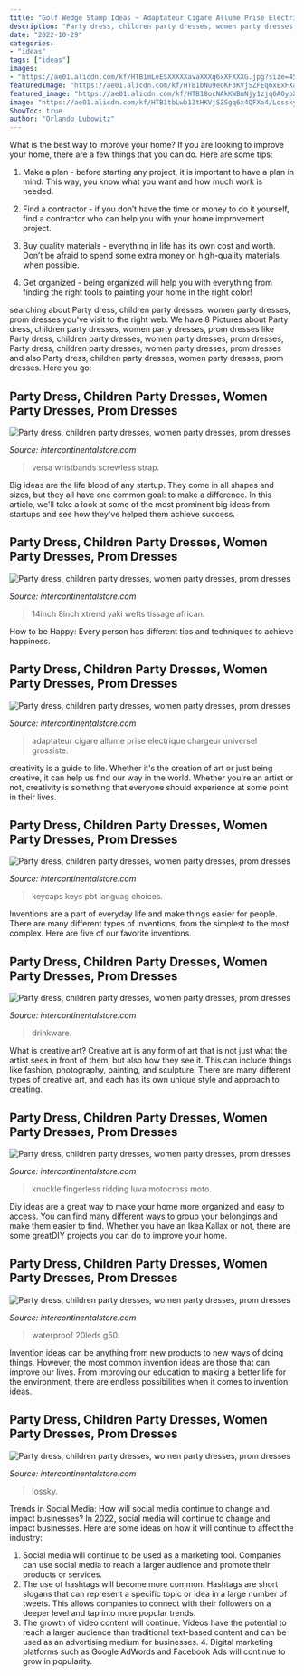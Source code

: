 ```yaml
---
title: "Golf Wedge Stamp Ideas ~ Adaptateur Cigare Allume Prise Electrique Chargeur Universel Grossiste"
description: "Party dress, children party dresses, women party dresses, prom dresses"
date: "2022-10-29"
categories:
- "ideas"
tags: ["ideas"]
images:
- "https://ae01.alicdn.com/kf/HTB1mLeESXXXXXavaXXXq6xXFXXXG.jpg?size=451043&amp;height=960&amp;width=960&amp;hash=32b5d13f4906b58e9f146492e6ff0bd2"
featuredImage: "https://ae01.alicdn.com/kf/HTB1bNu9eoKF3KVjSZFEq6xExFXap.jpg?width=1600&amp;height=1600&amp;hash=3200"
featured_image: "https://ae01.alicdn.com/kf/HTB18ocNAkKWBuNjy1zjq6AOypXaI.jpg"
image: "https://ae01.alicdn.com/kf/HTB1tbLwb13tHKVjSZSgq6x4QFXa4/Lossky-Summer-Dress-Women-Vintage-Dress-Casual-Polka-Dot-Print-A-Line-Party-Dresses-Sexy-V.jpg_640x640.jpg"
ShowToc: true
author: "Orlando Lubowitz"
---
```



What is the best way to improve your home?
If you are looking to improve your home, there are a few things that you can do. Here are some tips:
1. Make a plan - before starting any project, it is important to have a plan in mind. This way, you know what you want and how much work is needed.

2. Find a contractor - if you don’t have the time or money to do it yourself, find a contractor who can help you with your home improvement project.

3. Buy quality materials - everything in life has its own cost and worth. Don’t be afraid to spend some extra money on high-quality materials when possible.

4. Get organized - being organized will help you with everything from finding the right tools to painting your home in the right color!

	

		
searching about Party dress, children party dresses, women party dresses, prom dresses you've visit to the right web. We have 8 Pictures about Party dress, children party dresses, women party dresses, prom dresses like Party dress, children party dresses, women party dresses, prom dresses, Party dress, children party dresses, women party dresses, prom dresses and also Party dress, children party dresses, women party dresses, prom dresses. Here you go:
		
    
## Party Dress, Children Party Dresses, Women Party Dresses, Prom Dresses

<img loading=lazy src="https://ae01.alicdn.com/kf/HTB1jIQcXLWG3KVjSZPcq6zkbXXaa/Stainless-Steel-Watch-Strap-For-Fitbit-Versa-VERSA-2-Band-Screwless-Bracelet-Replacement-Metal-Wristbands-For.jpg_640x640.jpg" onerror="this.onerror=null;this.src='https://tse3.mm.bing.net/th?id=OIP.A1vlcAzAtMtvUO4LN-FEFQHaHa&amp;pid=15.1';" alt="Party dress, children party dresses, women party dresses, prom dresses">

_Source: intercontinentalstore.com_

>versa wristbands screwless strap. 

	

Big ideas are the life blood of any startup. They come in all shapes and sizes, but they all have one common goal: to make a difference. In this article, we'll take a look at some of the most prominent big ideas from startups and see how they've helped them achieve success.

    
## Party Dress, Children Party Dresses, Women Party Dresses, Prom Dresses

<img loading=lazy src="https://ae01.alicdn.com/kf/HTB1mLeESXXXXXavaXXXq6xXFXXXG.jpg?size=451043&amp;height=960&amp;width=960&amp;hash=32b5d13f4906b58e9f146492e6ff0bd2" onerror="this.onerror=null;this.src='https://tse3.mm.bing.net/th?id=OIP.MrXRP0kGtY6fFGSS5v8L0gHaHa&amp;pid=15.1';" alt="Party dress, children party dresses, women party dresses, prom dresses">

_Source: intercontinentalstore.com_

>14inch 8inch xtrend yaki wefts tissage african. 

	

How to be Happy: Every person has different tips and techniques to achieve happiness.
 

    
## Party Dress, Children Party Dresses, Women Party Dresses, Prom Dresses

<img loading=lazy src="https://ae01.alicdn.com/kf/HTB1bNu9eoKF3KVjSZFEq6xExFXap.jpg?width=1600&amp;height=1600&amp;hash=3200" onerror="this.onerror=null;this.src='https://tse3.mm.bing.net/th?id=OIP.iUAltZCm8XQv7rdNnRY04gHaHa&amp;pid=15.1';" alt="Party dress, children party dresses, women party dresses, prom dresses">

_Source: intercontinentalstore.com_

>adaptateur cigare allume prise electrique chargeur universel grossiste. 

	

creativity is a guide to life. Whether it's the creation of art or just being creative, it can help us find our way in the world. Whether you're an artist or not, creativity is something that everyone should experience at some point in their lives.

    
## Party Dress, Children Party Dresses, Women Party Dresses, Prom Dresses

<img loading=lazy src="https://ae01.alicdn.com/kf/HTB18ocNAkKWBuNjy1zjq6AOypXaI.jpg" onerror="this.onerror=null;this.src='https://tse1.mm.bing.net/th?id=OIP.eyM4MFA0kuXQ0AIl06V1DwHaIR&amp;pid=15.1';" alt="Party dress, children party dresses, women party dresses, prom dresses">

_Source: intercontinentalstore.com_

>keycaps keys pbt languag choices. 

	

Inventions are a part of everyday life and make things easier for people. There are many different types of inventions, from the simplest to the most complex. Here are five of our favorite inventions.

    
## Party Dress, Children Party Dresses, Women Party Dresses, Prom Dresses

<img loading=lazy src="https://ae01.alicdn.com/kf/H6b201ad3f9824411b375761ac9a359c3K/400-ML-Glass-Water-Bottle-Healthy-Leak-Proof-Drinking-Portable-Drinkware-With-Silicone-Cover-For-Student.jpg_640x640.jpg" onerror="this.onerror=null;this.src='https://tse2.mm.bing.net/th?id=OIP.DbthzdhIyUPpzJISN5moGAHaHa&amp;pid=15.1';" alt="Party dress, children party dresses, women party dresses, prom dresses">

_Source: intercontinentalstore.com_

>drinkware. 

	

What is creative art?
Creative art is any form of art that is not just what the artist sees in front of them, but also how they see it. This can include things like fashion, photography, painting, and sculpture. There are many different types of creative art, and each has its own unique style and approach to creating.

    
## Party Dress, Children Party Dresses, Women Party Dresses, Prom Dresses

<img loading=lazy src="https://ae01.alicdn.com/kf/HTB1Gy2xboT1gK0jSZFhq6yAtVXay.jpg" onerror="this.onerror=null;this.src='https://tse1.mm.bing.net/th?id=OIP.8g08bVZkx-9Q0DkAcUY_nQHaEe&amp;pid=15.1';" alt="Party dress, children party dresses, women party dresses, prom dresses">

_Source: intercontinentalstore.com_

>knuckle fingerless ridding luva motocross moto. 

	

Diy ideas are a great way to make your home more organized and easy to access. You can find many different ways to group your belongings and make them easier to find. Whether you have an Ikea Kallax or not, there are some greatDIY projects you can do to improve your home.

    
## Party Dress, Children Party Dresses, Women Party Dresses, Prom Dresses

<img loading=lazy src="https://ae01.alicdn.com/kf/HTB1LuRbD4GYBuNjy0Fnq6x5lpXad.jpg" onerror="this.onerror=null;this.src='https://tse2.mm.bing.net/th?id=OIP.qN7lMQnXqyMg-tebUlLyqQHaE8&amp;pid=15.1';" alt="Party dress, children party dresses, women party dresses, prom dresses">

_Source: intercontinentalstore.com_

>waterproof 20leds g50. 

	

Invention ideas can be anything from new products to new ways of doing things. However, the most common invention ideas are those that can improve our lives. From improving our education to making a better life for the environment, there are endless possibilities when it comes to invention ideas.

    
## Party Dress, Children Party Dresses, Women Party Dresses, Prom Dresses

<img loading=lazy src="https://ae01.alicdn.com/kf/HTB1tbLwb13tHKVjSZSgq6x4QFXa4/Lossky-Summer-Dress-Women-Vintage-Dress-Casual-Polka-Dot-Print-A-Line-Party-Dresses-Sexy-V.jpg_640x640.jpg" onerror="this.onerror=null;this.src='https://tse4.mm.bing.net/th?id=OIP.TWsKG8cu9Eqhvkll-VtSRwHaIe&amp;pid=15.1';" alt="Party dress, children party dresses, women party dresses, prom dresses">

_Source: intercontinentalstore.com_

>lossky. 

	

Trends in Social Media: How will social media continue to change and impact businesses?
In 2022, social media will continue to change and impact businesses. Here are some ideas on how it will continue to affect the industry: 
1. Social media will continue to be used as a marketing tool. Companies can use social media to reach a larger audience and promote their products or services. 
2. The use of hashtags will become more common. Hashtags are short slogans that can represent a specific topic or idea in a large number of tweets. This allows companies to connect with their followers on a deeper level and tap into more popular trends. 
3. The growth of video content will continue. Videos have the potential to reach a larger audience than traditional text-based content and can be used as an advertising medium for businesses. 4. Digital marketing platforms such as Google AdWords and Facebook Ads will continue to grow in popularity.

